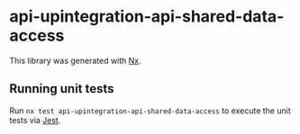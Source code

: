 # api-upintegration-api-shared-data-access

This library was generated with [Nx](https://nx.dev).

## Running unit tests

Run `nx test api-upintegration-api-shared-data-access` to execute the unit tests via [Jest](https://jestjs.io).
